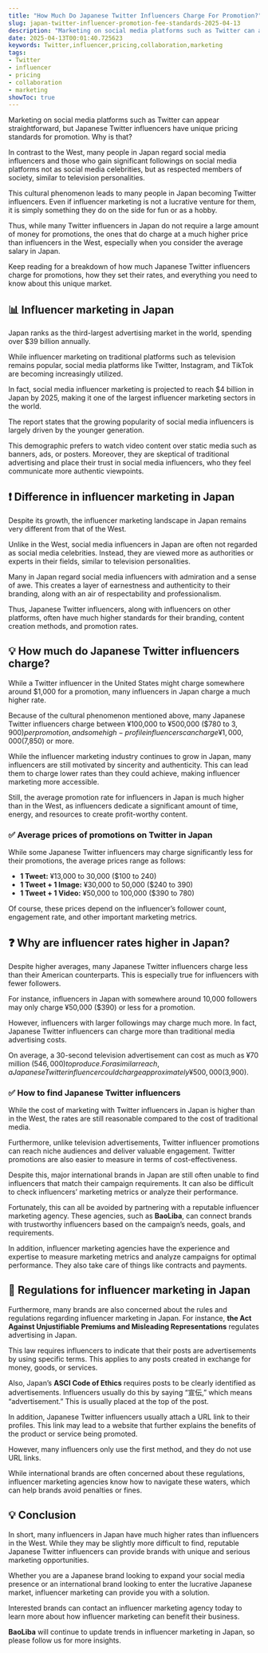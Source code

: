 ```yaml
---
title: "How Much Do Japanese Twitter Influencers Charge For Promotion?"
slug: japan-twitter-influencer-promotion-fee-standards-2025-04-13
description: "Marketing on social media platforms such as Twitter can appear straightforward, but Japanese Twitter influencers have unique pricing standards for promotion. Why is that?"
date: 2025-04-13T00:01:40.725623
keywords: Twitter,influencer,pricing,collaboration,marketing
tags:
- Twitter
- influencer
- pricing
- collaboration
- marketing
showToc: true
---
```


Marketing on social media platforms such as Twitter can appear straightforward, but Japanese Twitter influencers have unique pricing standards for promotion. Why is that?

In contrast to the West, many people in Japan regard social media influencers and those who gain significant followings on social media platforms not as social media celebrities, but as respected members of society, similar to television personalities.

This cultural phenomenon leads to many people in Japan becoming Twitter influencers. Even if influencer marketing is not a lucrative venture for them, it is simply something they do on the side for fun or as a hobby.

Thus, while many Twitter influencers in Japan do not require a large amount of money for promotions, the ones that do charge at a much higher price than influencers in the West, especially when you consider the average salary in Japan.

Keep reading for a breakdown of how much Japanese Twitter influencers charge for promotions, how they set their rates, and everything you need to know about this unique market.

## 📊 Influencer marketing in Japan

Japan ranks as the third-largest advertising market in the world, spending over $39 billion annually.

While influencer marketing on traditional platforms such as television remains popular, social media platforms like Twitter, Instagram, and TikTok are becoming increasingly utilized.

In fact, social media influencer marketing is projected to reach $4 billion in Japan by 2025, making it one of the largest influencer marketing sectors in the world.

The report states that the growing popularity of social media influencers is largely driven by the younger generation.

This demographic prefers to watch video content over static media such as banners, ads, or posters. Moreover, they are skeptical of traditional advertising and place their trust in social media influencers, who they feel communicate more authentic viewpoints.

## ❗ Difference in influencer marketing in Japan

Despite its growth, the influencer marketing landscape in Japan remains very different from that of the West.

Unlike in the West, social media influencers in Japan are often not regarded as social media celebrities. Instead, they are viewed more as authorities or experts in their fields, similar to television personalities.

Many in Japan regard social media influencers with admiration and a sense of awe. This creates a layer of earnestness and authenticity to their branding, along with an air of respectability and professionalism.

Thus, Japanese Twitter influencers, along with influencers on other platforms, often have much higher standards for their branding, content creation methods, and promotion rates.

## 💡 How much do Japanese Twitter influencers charge?

While a Twitter influencer in the United States might charge somewhere around $1,000 for a promotion, many influencers in Japan charge a much higher rate.

Because of the cultural phenomenon mentioned above, many Japanese Twitter influencers charge between ¥100,000 to ¥500,000 ($780 to $3,900) per promotion, and some high-profile influencers can charge ¥1,000,000 ($7,850) or more.

While the influencer marketing industry continues to grow in Japan, many influencers are still motivated by sincerity and authenticity. This can lead them to charge lower rates than they could achieve, making influencer marketing more accessible.

Still, the average promotion rate for influencers in Japan is much higher than in the West, as influencers dedicate a significant amount of time, energy, and resources to create profit-worthy content.

### ✅ Average prices of promotions on Twitter in Japan

While some Japanese Twitter influencers may charge significantly less for their promotions, the average prices range as follows:

- **1 Tweet:** ¥13,000 to 30,000 ($100 to 240)
- **1 Tweet + 1 Image:** ¥30,000 to 50,000 ($240 to 390)
- **1 Tweet + 1 Video:** ¥50,000 to 100,000 ($390 to 780)

Of course, these prices depend on the influencer’s follower count, engagement rate, and other important marketing metrics.

## ❓ Why are influencer rates higher in Japan?

Despite higher averages, many Japanese Twitter influencers charge less than their American counterparts. This is especially true for influencers with fewer followers.

For instance, influencers in Japan with somewhere around 10,000 followers may only charge ¥50,000 ($390) or less for a promotion.

However, influencers with larger followings may charge much more. In fact, Japanese Twitter influencers can charge more than traditional media advertising costs.

On average, a 30-second television advertisement can cost as much as ¥70 million ($546,000) to produce. For a similar reach, a Japanese Twitter influencer could charge approximately ¥500,000 ($3,900).

### ✅ How to find Japanese Twitter influencers

While the cost of marketing with Twitter influencers in Japan is higher than in the West, the rates are still reasonable compared to the cost of traditional media.

Furthermore, unlike television advertisements, Twitter influencer promotions can reach niche audiences and deliver valuable engagement. Twitter promotions are also easier to measure in terms of cost-effectiveness. 

Despite this, major international brands in Japan are still often unable to find influencers that match their campaign requirements. It can also be difficult to check influencers’ marketing metrics or analyze their performance.

Fortunately, this can all be avoided by partnering with a reputable influencer marketing agency. These agencies, such as **BaoLiba**, can connect brands with trustworthy influencers based on the campaign’s needs, goals, and requirements.

In addition, influencer marketing agencies have the experience and expertise to measure marketing metrics and analyze campaigns for optimal performance. They also take care of things like contracts and payments.

## 📢 Regulations for influencer marketing in Japan

Furthermore, many brands are also concerned about the rules and regulations regarding influencer marketing in Japan. For instance, **the Act Against Unjustifiable Premiums and Misleading Representations** regulates advertising in Japan.

This law requires influencers to indicate that their posts are advertisements by using specific terms. This applies to any posts created in exchange for money, goods, or services.

Also, Japan’s **ASCI Code of Ethics** requires posts to be clearly identified as advertisements. Influencers usually do this by saying “宣伝,” which means “advertisement.” This is usually placed at the top of the post.

In addition, Japanese Twitter influencers usually attach a URL link to their profiles. This link may lead to a website that further explains the benefits of the product or service being promoted.

However, many influencers only use the first method, and they do not use URL links.

While international brands are often concerned about these regulations, influencer marketing agencies know how to navigate these waters, which can help brands avoid penalties or fines.

## 💡 Conclusion

In short, many influencers in Japan have much higher rates than influencers in the West. While they may be slightly more difficult to find, reputable Japanese Twitter influencers can provide brands with unique and serious marketing opportunities.

Whether you are a Japanese brand looking to expand your social media presence or an international brand looking to enter the lucrative Japanese market, influencer marketing can provide you with a solution.

Interested brands can contact an influencer marketing agency today to learn more about how influencer marketing can benefit their business.

**BaoLiba** will continue to update trends in influencer marketing in Japan, so please follow us for more insights.